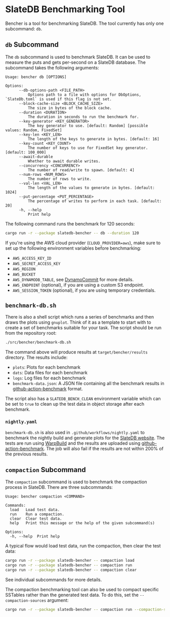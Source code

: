 # SlateDB Benchmarking Tool

Bencher is a tool for benchmarking SlateDB. The tool currently has only one
subcommand: `db`.

## `db` Subcommand

The `db` subcommand is used to benchmark SlateDB. It can be used to measure the
puts and gets per-second on a SlateDB database. The subcommand takes the following
arguments:

```
Usage: bencher db [OPTIONS]

Options:
      --db-options-path <FILE_PATH>
          Options path to a file with options for DbOptions, `SlateDb.toml` is used if this flag is not set.
      --block-cache-size <BLOCK_CACHE_SIZE>
          The size in bytes of the block cache.
      --duration <DURATION>
          The duration in seconds to run the benchmark for.
      --key-generator <KEY_GENERATOR>
          The key generator to use. [default: Random] [possible values: Random, FixedSet]
      --key-len <KEY_LEN>
          The length of the keys to generate in bytes. [default: 16]
      --key-count <KEY_COUNT>
          The number of keys to use for FixedSet key generator. [default: 100_000]
      --await-durable
          Whether to await durable writes.
      --concurrency <CONCURRENCY>
          The number of read/write to spawn. [default: 4]
      --num-rows <NUM_ROWS>
          The number of rows to write.
      --val-len <VAL_LEN>
          The length of the values to generate in bytes. [default: 1024]
      --put-percentage <PUT_PERCENTAGE>
          The percentage of writes to perform in each task. [default: 20]
      -h, --help
          Print help
```

The following command runs the benchmark for 120 seconds:

```bash
cargo run -r --package slatedb-bencher -- db --duration 120
```

If you're using the AWS cloud provider (`CLOUD_PROVIDER=aws`), make sure to set up the
following environment variables before benchmarking:

- `AWS_ACCESS_KEY_ID`
- `AWS_SECRET_ACCESS_KEY`
- `AWS_REGION`
- `AWS_BUCKET`
- `AWS_DYNAMODB_TABLE`, see
  [DynamoCommit](https://docs.rs/object_store/latest/object_store/aws/struct.DynamoCommit.html)
  for more details.
- `AWS_ENDPOINT` (optional), if you are using a custom S3 endpoint.
- `AWS_SESSION_TOKEN` (optional), if you are using temporary credentials. 

## `benchmark-db.sh`

There is also a shell script which runs a series of benchmarks and then draws
the plots using `gnuplot`. Think of it as a template to start with to create
a set of benchmarks suitable for your task. The script should be run from
the repository root:

```bash
./src/bencher/benchmark-db.sh
```

The command above will produce results at `target/bencher/results` directory. The results include:

- `plots`: Plots for each benchmark
- `dats`: Data files for each benchmark
- `logs`: Log files for each benchmark
- `benchmark-data.json`: A JSON file containing all the benchmark results in [github-action-benchmark](https://github.com/benchmark-action/github-action-benchmark) format.

The script also has a `SLATEDB_BENCH_CLEAN` environment variable which can be set to `true` to clean up the test data in object storage after each benchmark.

### `nightly.yaml`

`benchmark-db.sh` is also used in `.github/workflows/nightly.yaml` to benchmark the nightly build and generate plots for the [SlateDB website](https://slatedb.io/performance/benchmarks/main/). The tests are run using [WarpBuild](https://warpbuild.com) and the results are uploaded using [github-action-benchmark](https://github.com/benchmark-action/github-action-benchmark). The job will also fail if the results are not within 200% of the previous results.

## `compaction` Subcommand

The `compaction` subcommand is used to benchmark the compaction process in SlateDB.
There are three subcommands:

```
Usage: bencher compaction <COMMAND>

Commands:
  load   Load test data.
  run    Run a compaction.
  clear  Clear test data.
  help   Print this message or the help of the given subcommand(s)

Options:
  -h, --help  Print help
```

A typical flow would load test data, run the compaction, then clear the test data:

```bash
cargo run -r --package slatedb-bencher -- compaction load
cargo run -r --package slatedb-bencher -- compaction run
cargo run -r --package slatedb-bencher -- compaction clear
```

See individual subcommands for more details.

The compaction benchmarking tool can also be used to compact specific SSTables
rather than the generated test data. To do this, set the `--compaction-sources`
argument:

```bash
cargo run -r --package slatedb-bencher -- compaction run --compaction-sources="1,2"
```